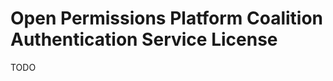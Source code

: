 Open Permissions Platform Coalition Authentication Service License
============================================

TODO

